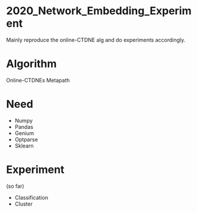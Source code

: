 # 2020_Network_Embedding_Experiment
Mainly reproduce the online-CTDNE alg and do experiments accordingly.
# Algorithm
Online-CTDNEs
Metapath

# Need
- Numpy
- Pandas
- Genium
- Optparse
- Sklearn

# Experiment
(so far)
- Classification
- Cluster
